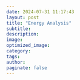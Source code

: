 ```yaml
---
date: 2024-07-31 11:17:43
layout: post
title: "Energy Analysis"
subtitle:
description:
image:
optimized_image:
category:
tags:
author:
paginate: false
---
```

